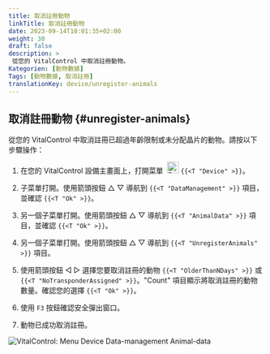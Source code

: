 ```yaml
---
title: 取消註冊動物
linkTitle: 取消註冊動物
date: 2023-09-14T10:01:35+02:00
weight: 30
draft: false
description: >
 從您的 VitalControl 中取消註冊動物。
Kategorien: [動物數據]
Tags: [動物數據, 取消註冊]
translationKey: device/unregister-animals
---
```

## 取消註冊動物 {#unregister-animals}

從您的 VitalControl 中取消註冊已超過年齡限制或未分配晶片的動物。請按以下步驟操作：

1. 在您的 VitalControl 設備主畫面上，打開菜單 &nbsp;<img src="/icons/device.svg" width="23" align="bottom" alt="Device" /> `{{<T "Device" >}}`。

2. 子菜單打開。使用箭頭按鈕 △ ▽ 導航到 `{{<T "DataManagement" >}}` 項目，並確認 `{{<T "Ok" >}}`。

3. 另一個子菜單打開。使用箭頭按鈕 △ ▽ 導航到 `{{<T "AnimalData" >}}` 項目，並確認 `{{<T "Ok" >}}`。

4. 另一個子菜單打開。使用箭頭按鈕 △ ▽ 導航到 `{{<T "UnregisterAnimals" >}}` 項目。

5. 使用箭頭按鈕 ◁ ▷ 選擇您要取消註冊的動物 `{{<T "OlderThanNDays" >}}` 或 `{{<T "NoTransponderAssigned" >}}`。"Count" 項目顯示將取消註冊的動物數量。確認您的選擇 `{{<T "Ok" >}}`。

6. 使用 `F3` 按鈕確認安全彈出窗口。

7. 動物已成功取消註冊。

![VitalControl: Menu Device Data-management Animal-data](../images/unregister.png "Unregister")
